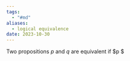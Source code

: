 ```yaml
---
tags:
  - "#md"
aliases:
  - logical equivalence
date: 2023-10-30
---
```

Two propositions $p$ and $q$ are equivalent if $p \$